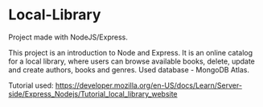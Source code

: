 # Local-Library

Project made with NodeJS/Express. 

This project is an introduction to Node and Express. It is an online catalog for a local library, where users can browse available books, delete, update and create authors, books and genres. Used database - MongoDB Atlas.

Tutorial used:
https://developer.mozilla.org/en-US/docs/Learn/Server-side/Express_Nodejs/Tutorial_local_library_website
